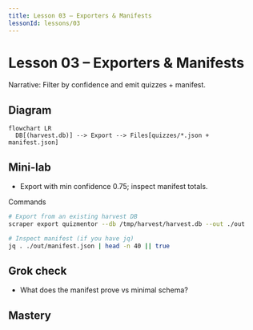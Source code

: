 ```yaml
---
title: Lesson 03 – Exporters & Manifests
lessonId: lessons/03
---
```


# Lesson 03 – Exporters & Manifests

Narrative: Filter by confidence and emit quizzes + manifest.

## Diagram
```mermaid
flowchart LR
  DB[(harvest.db)] --> Export --> Files[quizzes/*.json + manifest.json]
```

## Mini-lab
- Export with min confidence 0.75; inspect manifest totals.

Commands
```bash
# Export from an existing harvest DB
scraper export quizmentor --db /tmp/harvest/harvest.db --out ./out

# Inspect manifest (if you have jq)
jq . ./out/manifest.json | head -n 40 || true
```

## Grok check
- What does the manifest prove vs minimal schema?

## Mastery
<MasteryChecklist id="lessons/03" :items='[
  "Run export quizmentor",
  "Open a quiz_*.json",
  "Open manifest.json",
  "Explain confidence filter"
]' />

